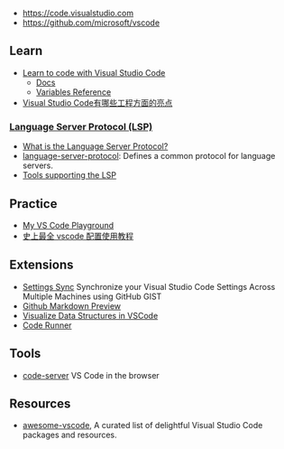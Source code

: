 - https://code.visualstudio.com
- https://github.com/microsoft/vscode



## Learn
- [Learn to code with Visual Studio Code](https://code.visualstudio.com/learn)
  - [Docs](https://code.visualstudio.com/docs)
  - [Variables Reference](https://code.visualstudio.com/docs/editor/variables-reference)
- [Visual Studio Code有哪些工程方面的亮点](https://zhuanlan.zhihu.com/p/35303567)

### [Language Server Protocol (LSP)](https://microsoft.github.io/language-server-protocol/)
- [What is the Language Server Protocol?](https://microsoft.github.io/language-server-protocol/overviews/lsp/overview/)
- [language-server-protocol](https://github.com/Microsoft/language-server-protocol): Defines a common protocol for language servers.
- [Tools supporting the LSP](https://microsoft.github.io/language-server-protocol/implementors/tools/)



## Practice
- [My VS Code Playground](https://pawelcislo.com/2021/11/14/my-vs-code-playground/)
- [史上最全 vscode 配置使用教程](https://zhuanlan.zhihu.com/p/113222681)



## Extensions
- [Settings Sync](https://github.com/shanalikhan/code-settings-sync) Synchronize your Visual Studio Code Settings Across Multiple Machines using GitHub GIST
- [Github Markdown Preview](https://marketplace.visualstudio.com/items?itemName=bierner.github-markdown-preview)
- [Visualize Data Structures in VSCode](https://addyosmani.com/blog/visualize-data-structures-vscode/)
- [Code Runner](https://github.com/formulahendry/vscode-code-runner)



## Tools
- [code-server](https://github.com/cdr/code-server) VS Code in the browser



## Resources
- [awesome-vscode](https://github.com/viatsko/awesome-vscode), A curated list of delightful Visual Studio Code packages and resources. 
